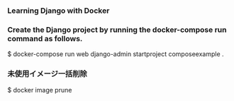 ### Learning Django with Docker


### Create the Django project by running the docker-compose run command as follows.

$ docker-compose run web django-admin startproject composeexample .


### 未使用イメージ一括削除
$ docker image prune
